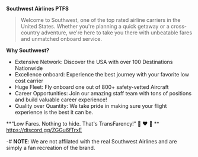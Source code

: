 **Southwest Airlines PTFS**

> Welcome to Southwest, one of the top rated airline carriers in the United States. Whether you're planning a quick getaway or a cross-country adventure, we're here to take you there with unbeatable fares and unmatched onboard service. 

**Why Southwest?**
- Extensive Network: Discover the USA with over 100 Destinations Nationwide
- Excellence onboard: Experience the best journey with your favorite low cost carrier
- Huge Fleet: Fly onboard one out of 800+ safety-vetted Aircraft
- Career Opportunities: Join our amazing staff team with tons of positions and build valuable career experience!
- Quality over Quantity: We take pride in making sure your flight experience is the best it can be. 

**“Low Fares. Nothing to hide. That's TransFarency!” 💙  ❤️ 💛 **
https://discord.gg/ZGGu6fTrxE


-# **NOTE**: We are not affilated with the real Southwest Airlines and are simply a fan recreation of the brand.
